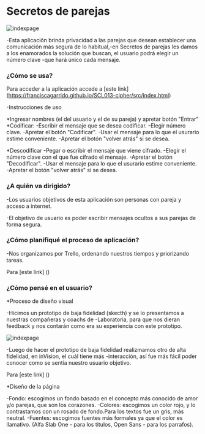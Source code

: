 # Secretos de parejas

![indexpage](/src/index.PNG)

-Esta aplicación brinda privacidad a las parejas que desean establecer una comunicación más segura de lo habitual,-en Secretos de parejas les damos a los enamorados la solución que buscan, el usuario podrá elegir un número clave -que hará único cada mensaje.


### ¿Cómo se usa?

Para acceder a la aplicación accede a [este link] (https://franciscagarrido.github.io/SCL013-cipher/src/index.html)

-Instrucciones de uso 

*Ingresar nombres (el del usuario y el de su pareja) y apretar botón "Entrar"
*Codificar: 
-Escribir el mensaje que se desea codificar.
-Elegir número clave.
-Apretar el botón "Codificar".
-Usar el mensaje para lo que el usurario estime conveniente.
-Apretar el botón "volver atrás" si se desea.

*Descodificar
-Pegar o escribir el mensaje que viene cifrado.
-Elegir el número clave con el que fue cifrado el mensaje.
-Apretar el botón "Decodificar".
-Usar el mensaje para lo que el usurario estime conveniente.
-Apretar el botón "volver atrás" si se desea.


### ¿A quién va dirigido?

-Los usuarios objetivos de esta aplicación son personas con pareja y acceso a internet.

-El objetivo de usuario es poder escribir mensajes ocultos a sus parejas de forma segura.

### ¿Cómo planifiqué el proceso de aplicación?

-Nos organizamos por Trello, ordenando nuestros tiempos y priorizando tareas. 

Para  [este link] ()

### ¿Cómo pensé en el usuario?

*Proceso de diseño visual

-Hicimos un prototipo de baja fidelidad (skecth) y se lo presentamos a nuestras compañeras y coachs de -Laboratoria, para que nos dieran feedback y nos contarán como era su experiencia con este prototipo.

![indexpage](/src/index.PNG)

-Luego de hacer el prototipo de baja fidelidad realizmamos otro de alta fidelidad, en inVision, el cuál tiene más -interacción, así fue más fácil poder conocer como se sentía nuestro usuario objetivo.

Para  [este link] ()

*Diseño de la página

-Fondo: escogimos un fondo basado en el concepto más conocido de amor y/o parejas, que son los corazones. 
-Colores: escogimos un color rojo, y lo contrastamos con un rosado de fondo.Para los textos fue un gris, más neutral.
-Fuentes: escogimos fuentes más formales ya que el color es llamativo. (Alfa Slab One - para los titulos, Open Sans - para los parrafos).

